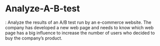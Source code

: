 # Analyze-A-B-test
: Analyze the results of an A/B test run by an e-commerce website. The company has developed a new web page and needs to know which web page has a big influence to increase the number of users who decided to buy the company’s product.
